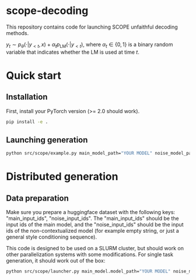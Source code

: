 # scope-decoding

This repository contains code for launching SCOPE unfaithful decoding methods.

$y_t \sim p_{\theta}(\cdot | y_{<t}, x) + \alpha_t p_{\text{LM}}(\cdot | y_{<t}),$
where $\alpha_t \in \{0, 1\}$ is a binary random variable that indicates whether the LM is used at time $t$.

# Quick start

## Installation
First, install your PyTorch version (>= 2.0 should work).
```bash
pip install -e .
```

## Launching generation

```bash
python src/scope/example.py main_model_path="YOUR MODEL" noise_model_path="YOUR MODEL" mixture_alpha=0.3
```

# Distributed generation

## Data preparation
Make sure you prepare a huggingface dataset with the following keys: "main_input_ids", "noise_input_ids".
The "main_input_ids" should be the input ids of the main model, and the "noise_input_ids" should be the input ids of the non-contextualized model (for example empty string, or just a general style conditioning sequence).

This code is designed to be used on a SLURM cluster, but should work on other parallelization systems with some modifications.
For single task generation, it should work out of the box:

```bash
python src/scope/launcher.py main_model.model_path="YOUR MODEL" noise_model.model_path="YOUR MODEL" generation.mixture_alpha=0.3 data.dataset_path="YOUR DATA" out_path=output
```